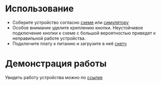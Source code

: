 # Использование

- Соберите устройство согласно [схеме](button_scheme.pdf) или [симулятору](https://www.tinkercad.com/things/0PuqkuzKDo1/editel)
- Особое внимание уделите креплению кнопки. Неустойчивое подключение кнопки к схеме с большой вероятностью приведет к неправильной работе устройства.
- Подключите плату к питанию и загрузите в неё [скетч](button.ino)

# Демонстрация работы

Увидеть работу устройства можно по [ссылке](https://drive.google.com/file/d/1ucJH15K1YVqyoxzgd7uwC14m0A2nE5Qx/view?usp=sharing)

